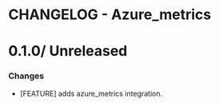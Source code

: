 # CHANGELOG - Azure_metrics

0.1.0/ Unreleased
==================

### Changes

* [FEATURE] adds azure_metrics integration.
